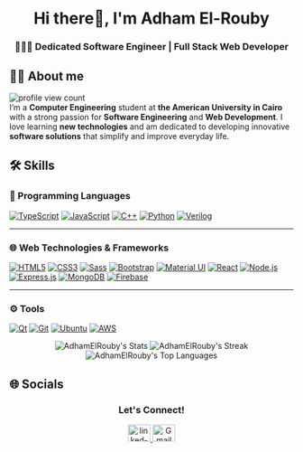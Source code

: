 <h1 align="center">Hi there👋, I'm Adham El-Rouby</h1>
<h3 align="center">🧑🏻‍💻 Dedicated Software Engineer | Full Stack Web Developer</h3>

## 🙋‍♂️ About me

![profile view count](https://komarev.com/ghpvc/?username=AdhamElRouby)
<br/>
I’m a **Computer Engineering** student at **the American University in Cairo** with a strong passion for **Software Engineering** and **Web Development**. I love learning **new technologies** and am dedicated to developing innovative **software solutions** that simplify and improve everyday life.

## 🛠️ Skills

### 🧠 Programming Languages  
[![TypeScript](https://img.shields.io/badge/ts-black?style=for-the-badge&logo=typescript)](https://github.com/AdhamElRouby)
[![JavaScript](https://img.shields.io/badge/js-black?style=for-the-badge&logo=javascript)](https://github.com/AdhamElRouby)
[![C++](https://img.shields.io/badge/c++-black?style=for-the-badge&logo=c%2B%2B)](https://github.com/AdhamElRouby)
[![Python](https://img.shields.io/badge/python-black?style=for-the-badge&logo=python)](https://github.com/AdhamElRouby)
[![Verilog](https://img.shields.io/badge/verilog-black?style=for-the-badge)](https://github.com/AdhamElRouby)

---

### 🌐 Web Technologies & Frameworks  
[![HTML5](https://img.shields.io/badge/html5-black?style=for-the-badge&logo=html5)](https://github.com/AdhamElRouby)
[![CSS3](https://img.shields.io/badge/css3-black?style=for-the-badge&logo=css3)](https://github.com/AdhamElRouby)
[![Sass](https://img.shields.io/badge/sass-black?style=for-the-badge&logo=sass)](https://github.com/AdhamElRouby)
[![Bootstrap](https://img.shields.io/badge/bootstrap-black?style=for-the-badge&logo=bootstrap)](https://github.com/AdhamElRouby)
[![Material UI](https://img.shields.io/badge/mui-black?style=for-the-badge&logo=mui)](https://github.com/AdhamElRouby)
[![React](https://img.shields.io/badge/react-black?style=for-the-badge&logo=react)](https://github.com/AdhamElRouby)
[![Node.js](https://img.shields.io/badge/node.js-black?style=for-the-badge&logo=node.js)](https://github.com/AdhamElRouby)
[![Express.js](https://img.shields.io/badge/express.js-black?style=for-the-badge&logo=express)](https://github.com/AdhamElRouby)
[![MongoDB](https://img.shields.io/badge/mongodb-black?style=for-the-badge&logo=mongodb)](https://github.com/AdhamElRouby)
[![Firebase](https://img.shields.io/badge/firebase-black?style=for-the-badge&logo=firebase)](https://github.com/AdhamElRouby)

---

### ⚙️ Tools  
[![Qt](https://img.shields.io/badge/qt-black?style=for-the-badge&logo=qt)](https://github.com/AdhamElRouby)
[![Git](https://img.shields.io/badge/git-black?style=for-the-badge&logo=git)](https://github.com/AdhamElRouby)
[![Ubuntu](https://img.shields.io/badge/ubuntu-black?style=for-the-badge&logo=ubuntu)](https://github.com/AdhamElRouby)
[![AWS](https://img.shields.io/badge/aws-black?style=for-the-badge&logo=aws)](https://github.com/AdhamElRouby)


<!-- profile trophy -->

<div align="center">
  <img src="https://github-readme-stats.vercel.app/api?username=AdhamElRouby&theme=tokyonight&show_icons=true&hide_border=true&count_private=true" alt="AdhamElRouby's Stats" />
  <img src="https://github-readme-streak-stats-eight.vercel.app/?user=AdhamElRouby&theme=tokyonight&hide_border=true" alt="AdhamElRouby's Streak" />
  <img src="https://github-readme-stats.vercel.app/api/top-langs/?username=AdhamElRouby&theme=tokyonight&show_icons=true&hide_border=true&layout=compact" alt="AdhamElRouby's Top Languages" />
</div>

## 🌐 Socials
<div align="center">
  <h3>Let's Connect!</h3>
  <div>
 <a href="https://www.linkedin.com/in/adham-el-rouby/">
    <img src="https://raw.githubusercontent.com/rahuldkjain/github-profile-readme-generator/master/src/images/icons/Social/linked-in-alt.svg" alt="linked-in" height="30" width="40" />
  </a>
  <a href="mailto:adhamelrouby@aucegypt.edu">
    <img src="https://mailmeteor.com/logos/assets/PNG/Gmail_Logo_512px.png" height="30" width="40" alt="Gmail"/>
  </a>
</div>
</div>
